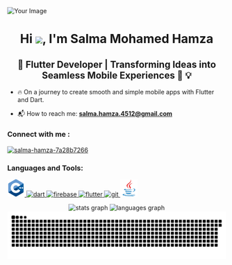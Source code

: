 <img src="https://github.com/user-attachments/assets/69b97e66-c3e1-46cc-a3da-f14667a9d86e" alt="Your Image"/>
<h1 align="center">
  Hi <img src="https://github.com/user-attachments/assets/272b598a-c941-41ba-9bf7-23097ef6db77" width="35" style="vertical-align: middle;"/>, I'm Salma Mohamed Hamza
</h1>

<h2 align="center"> 🚀 Flutter Developer | Transforming Ideas into Seamless Mobile Experiences 📱 💡 </h2>

- 🔥 On a journey to create smooth and simple mobile apps with Flutter and Dart.

- 📬 How to reach me: **salma.hamza.4512@gmail.com**

<h3 align="left"> Connect with me : </h3>
   <a href="https://linkedin.com/in/salma-hamza-7a28b7266" target="blank"><img align="center" src="https://raw.githubusercontent.com/rahuldkjain/github-profile-readme-generator/master/src/images/icons/Social/linked-in-alt.svg" alt="salma-hamza-7a28b7266" height="35" width="35" /></a>

<h3 align="left"> Languages and Tools:</h3>
<p align="left"> <a href="https://www.w3schools.com/cpp/" target="_blank" rel="noreferrer"> <img src="https://raw.githubusercontent.com/devicons/devicon/master/icons/cplusplus/cplusplus-original.svg" alt="cplusplus" width="40" height="40"/> </a> <a href="https://dart.dev" target="_blank" rel="noreferrer"> <img src="https://www.vectorlogo.zone/logos/dartlang/dartlang-icon.svg" alt="dart" width="40" height="40"/> </a> <a href="https://firebase.google.com/" target="_blank" rel="noreferrer"> <img src="https://www.vectorlogo.zone/logos/firebase/firebase-icon.svg" alt="firebase" width="40" height="40"/> </a> <a href="https://flutter.dev" target="_blank" rel="noreferrer"> <img src="https://www.vectorlogo.zone/logos/flutterio/flutterio-icon.svg" alt="flutter" width="40" height="40"/> </a> <a href="https://git-scm.com/" target="_blank" rel="noreferrer"> <img src="https://www.vectorlogo.zone/logos/git-scm/git-scm-icon.svg" alt="git" width="40" height="40"/> </a> <a href="https://www.java.com" target="_blank" rel="noreferrer"> <img src="https://raw.githubusercontent.com/devicons/devicon/master/icons/java/java-original.svg" alt="java" width="40" height="40"/> </a> </p>


<div align="center">
  <img src="https://github-readme-stats.vercel.app/api?username=salmaHamza83934&hide_title=false&hide_rank=false&show_icons=true&include_all_commits=true&count_private=true&disable_animations=false&theme=dracula&locale=en&hide_border=false" height="200" alt="stats graph"  />
  <img src="https://github-readme-stats.vercel.app/api/top-langs?username=salmaHamza83934&locale=en&hide_title=false&layout=compact&card_width=320&langs_count=5&theme=dracula&hide_border=false" height="200" alt="languages graph"  />
</div>


<img src="https://raw.githubusercontent.com/salmaHamza83934/salmaHamza83934/output/snake.svg" alt="Snake animation" />

###
